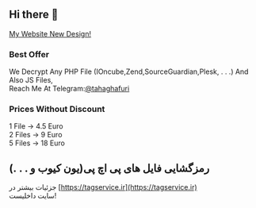## Hi there 👋
[My Website New Design!](https://tahaghafuri.ir/)
### Best Offer
We Decrypt Any PHP File (IOncube,Zend,SourceGuardian,Plesk, . . .) And Also JS Files,<br>
Reach Me At Telegram:[@tahaghafuri](https://t.me/tahaghafuri/)<br>
### Prices Without Discount
1 File -> 4.5 Euro<br>
2 Files -> 9 Euro<br>
5 Files -> 18 Euro
## رمزگشایی فایل های پی اچ پی(یون کیوب و . . .)
جزئیات بیشتر در [https://tagservice.ir](https://tagservice.ir)<br>
سایت داخلیست!
